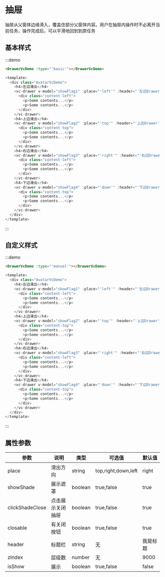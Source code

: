 # 抽屉

抽屉从父窗体边缘滑入，覆盖住部分父窗体内容。用户在抽屉内操作时不必离开当前任务，操作完成后，可以平滑地回到到原任务

## 基本样式

:::demo
```html
<DrawerVcDemo :type="'basic'"></DrawerVcDemo>
```
```javascript
<template>
  <div class="AvatarVcDemo">
    <h4>左边滑出</h4>
    <vc-drawer v-model="showFlag1" :place="'left'" :header="'左边Drawer'">
      <div class="content-left">
        <p>Some contents...</p>
        <p>Some contents...</p>
      </div>
    </vc-drawer>
    <h4>上边滑出</h4>
    <vc-drawer v-model="showFlag2" :place="'top'" :header="'上边Drawer'">
      <div class="content-top">
        <p>Some contents...</p>
        <p>Some contents...</p>
      </div>
    </vc-drawer>
    <h4>右边滑出</h4>
    <vc-drawer v-model="showFlag3" :place="'right'" :header="'右边Drawer'">
      <div class="content-left">
        <p>Some contents...</p>
        <p>Some contents...</p>
      </div>
    </vc-drawer>
    <h4>下边滑出</h4>
    <vc-drawer v-model="showFlag4" :place="'down'" :header="'下边Drawer'">
      <div class="content-top">
        <p>Some contents...</p>
        <p>Some contents...</p>
      </div>
    </vc-drawer>
  </div>
</template>
```
:::

## 自定义样式

:::demo
```html
<DrawerVcDemo :type="'manual'"></DrawerVcDemo>
```
```javascript
<template>
  <div class="AvatarVcDemo">
    <h4>左边滑出</h4>
    <vc-drawer v-model="showFlag1" :place="'left'" :header="'左边Drawer'">
      <div class="content-left">
        <p>Some contents...</p>
        <p>Some contents...</p>
      </div>
    </vc-drawer>
    <h4>上边滑出</h4>
    <vc-drawer v-model="showFlag2" :place="'top'" :header="'上边Drawer'">
      <div class="content-top">
        <p>Some contents...</p>
        <p>Some contents...</p>
      </div>
    </vc-drawer>
    <h4>右边滑出</h4>
    <vc-drawer v-model="showFlag3" :place="'right'" :header="'右边Drawer'">
      <div class="content-left">
        <p>Some contents...</p>
        <p>Some contents...</p>
      </div>
    </vc-drawer>
    <h4>下边滑出</h4>
    <vc-drawer v-model="showFlag4" :place="'down'" :header="'下边Drawer'">
      <div class="content-top">
        <p>Some contents...</p>
        <p>Some contents...</p>
      </div>
    </vc-drawer>
  </div>
</template>
```
:::

## 属性参数

| 参数 | 说明 |	类型 |	可选值 |	默认值 |
|---|---|---|---|---|
| place | 滑出方向 | string | top,right,down,left | right |
| showShade | 展示遮罩 | boolean | true,false | true |
| clickShadeClose | 点击展示关闭抽屉 | boolean | true,false | true |
| closable | 有关闭按钮 | boolean | true,false | true |
| header | 标题栏 | string | 无 | 我是标题 |
| zIndex | 层级数 | number | 无 | 9000 |
| isShow | 展示 | boolean | true,false | false |
